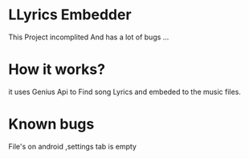 # LLyrics Embedder

This Project incomplited And has a lot of bugs ...
# How it works?

it uses Genius Api to Find song Lyrics and embeded to the music files.
# Known bugs

File's on android
,settings tab is empty
